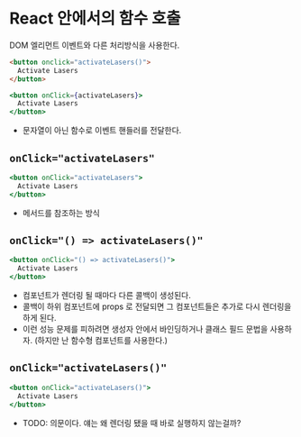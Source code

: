 # React 안에서의 함수 호출

DOM 엘리먼트 이벤트와 다른 처리방식을 사용한다.
```html
<button onclick="activateLasers()">
  Activate Lasers
</button>
```
```jsx
<button onClick={activateLasers}>
  Activate Lasers
</button>
```
- 문자열이 아닌 함수로 이벤트 핸들러를 전달한다.

## `onClick="activateLasers"`
```jsx
<button onClick="activateLasers">
  Activate Lasers
</button>
```
- 메서드를 참조하는 방식

## `onClick="() => activateLasers()"`

```jsx
<button onClick="() => activateLasers()">
  Activate Lasers
</button>
```

- 컴포넌트가 렌더링 될 때마다 다른 콜백이 생성된다.
- 콜백이 하위 컴포넌트에 props 로 전달되면 그 컴포넌트들은 추가로 다시 렌더링을 하게 된다.
- 이런 성능 문제를 피하려면 생성자 안에서 바인딩하거나 클래스 필드 문법을 사용하자. (하지만 난 함수형 컴포넌트를 사용한다.)

## `onClick="activateLasers()"`

```jsx
<button onClick="activateLasers()">
  Activate Lasers
</button>
```

- TODO: 의문이다. 얘는 왜 렌더링 됐을 때 바로 실행하지 않는걸까?